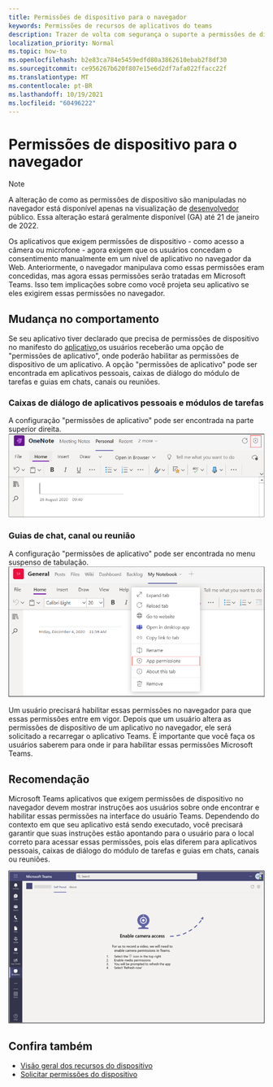 ```yaml
---
title: Permissões de dispositivo para o navegador
keywords: Permissões de recursos de aplicativos do teams
description: Trazer de volta com segurança o suporte a permissões de dispositivo para aplicativos em nosso cliente Web
localization_priority: Normal
ms.topic: how-to
ms.openlocfilehash: b2e83ca784e5459edfd80a3862610ebab2f8df30
ms.sourcegitcommit: ce956267b620f807e15e6d2df7afa022ffacc22f
ms.translationtype: MT
ms.contentlocale: pt-BR
ms.lasthandoff: 10/19/2021
ms.locfileid: "60496222"
---
```

# <a name="device-permissions-for-the-browser"></a>Permissões de dispositivo para o navegador

> [!NOTE]
> A alteração de como as permissões de dispositivo são manipuladas no navegador está disponível apenas na visualização de [desenvolvedor](../../resources/dev-preview/developer-preview-intro.md) público. Essa alteração estará geralmente disponível (GA) até 21 de janeiro de 2022.

Os aplicativos que exigem permissões de dispositivo - como acesso a câmera ou microfone - agora exigem que os usuários concedam o consentimento manualmente em um nível de aplicativo no navegador da Web. Anteriormente, o navegador manipulava como essas permissões eram concedidas, mas agora essas permissões serão tratadas em Microsoft Teams. Isso tem implicações sobre como você projeta seu aplicativo se eles exigirem essas permissões no navegador.

## <a name="change-in-behavior"></a>Mudança no comportamento
Se seu aplicativo tiver declarado que precisa de permissões de dispositivo no manifesto do [aplicativo,](native-device-permissions.md)os usuários receberão uma opção de "permissões de aplicativo", onde poderão habilitar as permissões de dispositivo de um aplicativo. A opção "permissões de aplicativo" pode ser encontrada em aplicativos pessoais, caixas de diálogo do módulo de tarefas e guias em chats, canais ou reuniões.

### <a name="personal-apps-and-task-module-dialogs"></a>Caixas de diálogo de aplicativos pessoais e módulos de tarefas
A configuração "permissões de aplicativo" pode ser encontrada na parte superior direita.
<img src="../../assets/images/tabs/apppermissions.png" alt="App permissions button" width="800"/>

### <a name="chat-channel-or-meeting-tabs"></a>Guias de chat, canal ou reunião
A configuração "permissões de aplicativo" pode ser encontrada no menu suspenso de tabulação.
![Drop-down de permissões do aplicativo](../../assets/images/tabs/drop-downapppermissions.png)

Um usuário precisará habilitar essas permissões no navegador para que essas permissões entre em vigor. Depois que um usuário altera as permissões de dispositivo de um aplicativo no navegador, ele será solicitado a recarregar o aplicativo Teams. É importante que você faça os usuários saberem para onde ir para habilitar essas permissões Microsoft Teams.

## <a name="recommendation"></a>Recomendação
Microsoft Teams aplicativos que exigem permissões de dispositivo no navegador devem mostrar instruções aos usuários sobre onde encontrar e habilitar essas permissões na interface do usuário Teams. Dependendo do contexto em que seu aplicativo está sendo executado, você precisará garantir que suas instruções estão apontando para o usuário para o local correto para acessar essas permissões, pois elas diferem para aplicativos pessoais, caixas de diálogo do módulo de tarefas e guias em chats, canais ou reuniões.

<img src="../../assets/images/tabs/enable-access.png" alt="Enable camera access" width="800"/>

## <a name="see-also"></a>Confira também

* [Visão geral dos recursos do dispositivo](device-capabilities-overview.md)
* [Solicitar permissões do dispositivo](native-device-permissions.md)
